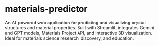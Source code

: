 # materials-predictor
An AI-powered web application for predicting and visualizing crystal structures and material properties. Built with Streamlit, integrates Gemini and GPT models, Materials Project API, and interactive 3D visualization. Ideal for materials science research, discovery, and education.
